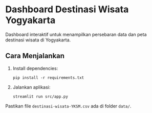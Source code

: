 # Dashboard Destinasi Wisata Yogyakarta

Dashboard interaktif untuk menampilkan persebaran data dan peta destinasi wisata di Yogyakarta.

## Cara Menjalankan

1. Install dependencies:
   ```
   pip install -r requirements.txt
   ```
2. Jalankan aplikasi:
   ```
   streamlit run src/app.py
   ```

Pastikan file `destinasi-wisata-YKSM.csv` ada di folder `data/`.